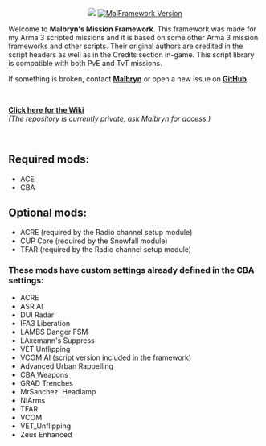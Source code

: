 <p align="center">
  <img src="https://i.imgur.com/Lq5Do49.png">
  <a href="https://github.com/Malbryn/MalFramework/releases/tag/v1.08">
    <img src="https://img.shields.io/badge/Version-1.08-brightgreen" alt="MalFramework Version">
  </a>
</p>

Welcome to **Malbryn's Mission Framework**. This framework was made for my Arma 3 scripted missions and it is based on some other Arma 3 mission frameworks and other scripts. Their original authors are credited in the script headers as well as in the Credits section in-game. This script library is compatible with both PvE and TvT missions.

If something is broken, contact **[Malbryn](https://www.fkgaming.eu/profile/4189-malbryn/)** or open a new issue on **[GitHub](https://github.com/Malbryn/MalFramework/issues)**.

</br>

**[Click here for the Wiki](https://github.com/Malbryn/MalFramework/wiki)**<br/>
*(The repository is currently private, ask Malbryn for access.)*<br/>

</br>

## Required mods:
 - ACE
 - CBA

## Optional mods:
 - ACRE (required by the Radio channel setup module)
 - CUP Core (required by the Snowfall module)
 - TFAR (required by the Radio channel setup module)

### These mods have custom settings already defined in the CBA settings:
 - ACRE
 - ASR AI
 - DUI Radar
 - IFA3 Liberation
 - LAMBS Danger FSM
 - LAxemann's Suppress
 - VET Unflipping
 - VCOM AI (script version included in the framework)
 - Advanced Urban Rappelling
 - CBA Weapons
 - GRAD Trenches
 - MrSanchez' Headlamp
 - NIArms
 - TFAR
 - VCOM
 - VET_Unflipping
 - Zeus Enhanced

